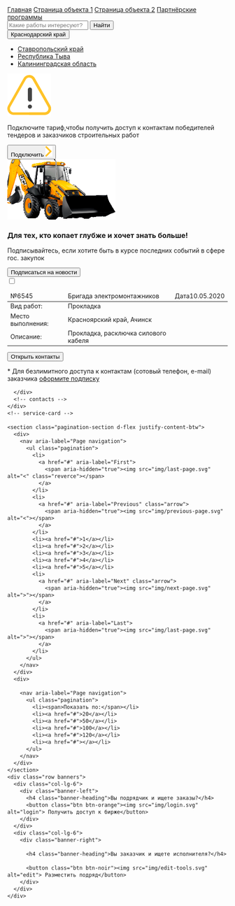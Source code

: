 <!DOCTYPE html>
<html lang="en">

<head>
  <meta charset="UTF-8">
  <meta name="viewport" content="width=device-width, initial-scale=1.0">
  <title>Успех и дело</title>
  <link href="https://fonts.googleapis.com/css2?family=Lato:ital,wght@0,400;0,700;0,900;1,700&display=swap"
    rel="stylesheet">
  <link rel="stylesheet" href="https://maxcdn.bootstrapcdn.com/bootstrap/3.3.7/css/bootstrap.min.css"
    integrity="sha384-BVYiiSIFeK1dGmJRAkycuHAHRg32OmUcww7on3RYdg4Va+PmSTsz/K68vbdEjh4u" crossorigin="anonymous">
  <link rel="stylesheet" href="css/style.css">
</head>

<body>
  <a href="index.html">Главная</a>
  <a href="object.html">Страница объекта 1</a>
  <a href="object2.html">Страница объекта 2</a>
  <a href="partnership.html">Партнёрские программы</a>
  <main class="main">
  <div class="container">
    <div class="row search">
      <div class="col-lg-9">
        <div class="input-group">
          <input type="text" class="form-control" placeholder="Какие работы интересуют?">
          <span class="input-group-btn">
            <button class="btn btn-orange"><i class="fas fa-search"></i>Найти</button>
          </span>
        </div>
        <!-- /input-group -->
      </div>
      <div class="col-lg-3">
        <div class="btn-group">
          <button type="button" class="btn btn-default btn-lg dropdown-toggle" data-toggle="dropdown"
            aria-haspopup="true" aria-expanded="false">
            <i class="fas fa-map-marker-alt"></i>Краснодарский край <span class="caret"></span>
          </button>
          <ul class="dropdown-menu">
            <li><a href="#">Ставропольский край</a></li>
            <li><a href="#">Республика Тыва</a></li>
            <li><a href="#">Калининградская область</a></li>
          </ul>
        </div>
      </div>
    </div>
    <!-- search -->
    <div class="row warning d-flex align-items-center">
      <div class="col-lg-1">
        <img src="img/signaling 1.svg" alt="warning" class="warning-img">
      </div>
      <div class="col-lg-9">
        <p class="warning-text"><span>Подключите тариф,</span>чтобы получить доступ к контактам победителей тендеров и
          заказчиков строительных работ
        </p>
      </div>
      <div class="col-lg-2">
        <button class="btn btn-light">Подключить <img src="img/Frame.svg" alt=""></button>
      </div>
    </div>
    <!-- warning -->
    <div class="row excavator d-flex">
      <div><img src="img/excavator.png" alt=""></div>
      <div class="col-lg-9">
        <div>
        <h3 class="excavator-heading">Для тех, кто копает глубже и хочет знать больше!</h3>
        <p class="excavator-description">Подписывайтесь, если хотите быть в курсе последних событий в сфере гос. закупок
        </p>
      </div>
      </div>
      <div class="col-lg-3">
        <button class="btn btn-noir"><i class="far fa-envelope"></i>Подписаться на новости</button>
      </div>
    </div>
    <!-- excavator -->
    <div class="row service-card">
      <input type="checkbox" id="service-card" class="d-none">
      <label for="service-card" class="col-lg-12">
        <table class="table table-index">
          <thead>
            <tr class="table-head">
              <td><i class="fas fa-star"></i><span>№</span>6545</td>
              <td class="table-name"><i class="fas fa-bookmark"></i>Бригада электромонтажников</td>
              <td><i class="far fa-clock"></i><span>Дата</span>10.05.2020</td>
            </tr>
          </thead>
          <tbody>
            <tr class="table-body">
              <td class="table-heading"><i class="fas fa-cog"></i>Вид работ:</td>
              <td class="table-data">Прокладка</td>
              <td></td>
            </tr>
            <tr class="table-body">
              <td class="table-heading"><i class="fas fa-map-marker-alt"></i>Место выполнения:</td>
              <td class="table-data">Красноярский край, Ачинск</td>
              <td></td>
            </tr>
            <tr class="table-body">
              <td class="table-heading"><i class="fas fa-clipboard-list"></i>Описание:</td>
              <td class="table-data">Прокладка, расключка силового кабеля</td>
              <td></td>
            </tr>
          </tbody>
        </table>
        <div class="row contacts d-flex align-items-center">
          <div class="col-lg-3">
            <button class="btn btn-light-yellow">Открыть контакты</button>
          </div>
          <div class="col-lg-9">
            <p class="contacts-text">
              * Для безлимитного доступа к контактам (сотовый телефон, e-mail) заказчика <a href="#">оформите
                подписку</a>
            </p>
          </div>
      </label>
     
      </div>
      <!-- contacts -->
    </div>
    <!-- service-card -->
   
    <section class="pagination-section d-flex justify-content-btw">
      <div>
        <nav aria-label="Page navigation">
          <ul class="pagination">
            <li>
              <a href="#" aria-label="First">
                <span aria-hidden="true"><img src="img/last-page.svg" alt="<" class="reverce"></span>
              </a>
            </li>
            <li>
              <a href="#" aria-label="Previous" class="arrow">
                <span aria-hidden="true"><img src="img/previous-page.svg" alt="<"></span>
              </a>
            </li>
            <li><a href="#">1</a></li>
            <li><a href="#">2</a></li>
            <li><a href="#">3</a></li>
            <li><a href="#">4</a></li>
            <li><a href="#">5</a></li>
            <li>
              <a href="#" aria-label="Next" class="arrow">
                <span aria-hidden="true"><img src="img/next-page.svg" alt=">"></span>
              </a>
            </li>
            <li>
              <a href="#" aria-label="Last">
                <span aria-hidden="true"><img src="img/last-page.svg" alt=">"></span>
              </a>
            </li>
          </ul>
        </nav>
      </div>
      <div>

        <nav aria-label="Page navigation">
          <ul class="pagination">
            <li><span>Показать по:</span></li>
            <li><a href="#">20</a></li>
            <li><a href="#">50</a></li>
            <li><a href="#">100</a></li>
            <li><a href="#">120</a></li>
            <li><a href="#"></a></li>
          </ul>
        </nav>
      </div>
    </section>
    <div class="row banners">
      <div class="col-lg-6">
        <div class="banner-left">
          <h4 class="banner-heading">Вы подрядчик и ищете заказы?</h4>
          <button class="btn btn-orange"><img src="img/login.svg" alt="login"> Получить доступ к бирже</button>
        </div>
      </div>
      <div class="col-lg-6">
        <div class="banner-right">

          <h4 class="banner-heading">Вы заказчик и ищете исполнителя?</h4>

          <button class="btn btn-noir"><img src="img/edit-tools.svg" alt="edit"> Разместить подряд</button>
        </div>
      </div>
    </div>
  </div>
  <!-- container -->
</main>
<!-- /.main -->

  <script src="https://code.jquery.com/jquery-3.5.0.min.js"
    integrity="sha256-xNzN2a4ltkB44Mc/Jz3pT4iU1cmeR0FkXs4pru/JxaQ=" crossorigin="anonymous"></script>
  <script src="https://maxcdn.bootstrapcdn.com/bootstrap/3.3.7/js/bootstrap.min.js"
    integrity="sha384-Tc5IQib027qvyjSMfHjOMaLkfuWVxZxUPnCJA7l2mCWNIpG9mGCD8wGNIcPD7Txa"
    crossorigin="anonymous"></script>

  <script src="https://kit.fontawesome.com/0e45e18164.js" crossorigin="anonymous"></script>
</body>

</html>